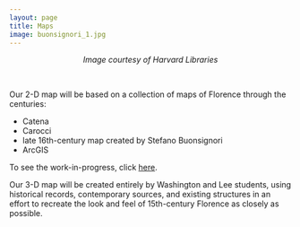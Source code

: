 ```yaml
---
layout: page
title: Maps
image: buonsignori_1.jpg
---
```


<p align="center"><i>Image courtesy of Harvard Libraries</i></p>
<br/>

Our 2-D map will be based on a collection of maps of Florence through the centuries:
  + Catena
  + Carocci
  + late 16th-century map created by Stefano Buonsignori
  + ArcGIS

To see the work-in-progress, click [here](http://arcg.is/0b4uav).

Our 3-D map will be created entirely by Washington and Lee students, using historical records, contemporary sources, and existing structures in an effort to recreate the look and feel of 15th-century Florence as closely as possible.
